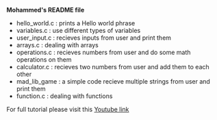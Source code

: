 **Mohammed's README file** 
* hello_world.c :  prints a Hello world phrase 
* variables.c   :  use different types of variables 
* user_input.c  :  recieves inputs from user and print them
* arrays.c      :  dealing with arrays
* operations.c  :  recieves numbers from user and do some math operations on them
* calculator.c  :  recieves two numbers from user and add them to each other
* mad_lib_game  :  a simple code recieve multiple strings from user and print them
* function.c    :  dealing with functions

For full tutorial please visit this [Youtube link](https://www.youtube.com/watch?v=KJgsSFOSQv0&t=5981s "C Programming Tutorial for Beginners")
